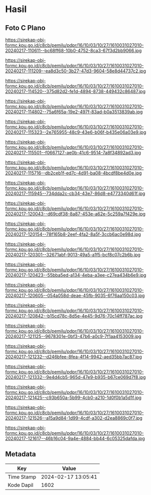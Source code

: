 # Hasil

## Foto C Plano

https://sirekap-obj-formc.kpu.go.id/c8cb/pemilu/pdpr/16/10/03/10/27/1610031027010-20240217-110611--bc68ff68-10b0-4752-8ca3-67f3d2bb9066.jpg

https://sirekap-obj-formc.kpu.go.id/c8cb/pemilu/pdpr/16/10/03/10/27/1610031027010-20240217-111209--ea8d3c50-3b27-47d3-9604-58e8d44737c2.jpg

https://sirekap-obj-formc.kpu.go.id/c8cb/pemilu/pdpr/16/10/03/10/27/1610031027010-20240217-114520--375d82d2-fe1d-4894-8738-449432c86487.jpg

https://sirekap-obj-formc.kpu.go.id/c8cb/pemilu/pdpr/16/10/03/10/27/1610031027010-20240217-114802--75a6f65a-19e2-497f-83ad-b0a3513839ab.jpg

https://sirekap-obj-formc.kpu.go.id/c8cb/pemilu/pdpr/16/10/03/10/27/1610031027010-20240217-115323--2e765955-48c9-43e6-b06f-b435e06a03e9.jpg

https://sirekap-obj-formc.kpu.go.id/c8cb/pemilu/pdpr/16/10/03/10/27/1610031027010-20240217-115501--f0667127-ae0b-41c6-9514-7a8f34892ad3.jpg

https://sirekap-obj-formc.kpu.go.id/c8cb/pemilu/pdpr/16/10/03/10/27/1610031027010-20240217-115716--db2ceb1f-ed7c-4d91-ba08-4bcdf8be4d0e.jpg

https://sirekap-obj-formc.kpu.go.id/c8cb/pemilu/pdpr/16/10/03/10/27/1610031027010-20240217-115945--734dda2c-cb34-43e7-86d8-e4773340d61f.jpg

https://sirekap-obj-formc.kpu.go.id/c8cb/pemilu/pdpr/16/10/03/10/27/1610031027010-20240217-120043--d69cdf38-8a87-453e-a62e-5c259a7f429e.jpg

https://sirekap-obj-formc.kpu.go.id/c8cb/pemilu/pdpr/16/10/03/10/27/1610031027010-20240217-120154--78f165b8-2eef-4fa2-8a5f-3ccb6ac0e98d.jpg

https://sirekap-obj-formc.kpu.go.id/c8cb/pemilu/pdpr/16/10/03/10/27/1610031027010-20240217-120301--32671abf-9013-49a5-a1f5-bcf8c07c2b6b.jpg

https://sirekap-obj-formc.kpu.go.id/c8cb/pemilu/pdpr/16/10/03/10/27/1610031027010-20240217-120423--55bba5ed-a134-4eba-a3ee-c27ea434b6e9.jpg

https://sirekap-obj-formc.kpu.go.id/c8cb/pemilu/pdpr/16/10/03/10/27/1610031027010-20240217-120605--054a058d-deae-45fb-9035-6f76aa150c03.jpg

https://sirekap-obj-formc.kpu.go.id/c8cb/pemilu/pdpr/16/10/03/10/27/1610031027010-20240217-120842--b15cd78c-8d5e-4e45-9d76-70c14ff787ac.jpg

https://sirekap-obj-formc.kpu.go.id/c8cb/pemilu/pdpr/16/10/03/10/27/1610031027010-20240217-121125--9678301e-0bf3-47b6-a0c9-7f1aa4153009.jpg

https://sirekap-obj-formc.kpu.go.id/c8cb/pemilu/pdpr/16/10/03/10/27/1610031027010-20240217-121232--d246bfee-8fea-4f14-9942-aed35bb7ac87.jpg

https://sirekap-obj-formc.kpu.go.id/c8cb/pemilu/pdpr/16/10/03/10/27/1610031027010-20240217-121332--9e4d4cb5-965d-47e9-b935-b67ce069d7f8.jpg

https://sirekap-obj-formc.kpu.go.id/c8cb/pemilu/pdpr/16/10/03/10/27/1610031027010-20240217-121425--c93b650a-5b99-4cb0-a210-1d0f0b1a5d1f.jpg

https://sirekap-obj-formc.kpu.go.id/c8cb/pemilu/pdpr/16/10/03/10/27/1610031027010-20240217-121526--a15a9d84-1d99-4cdf-a302-d2ea8869c0f7.jpg

https://sirekap-obj-formc.kpu.go.id/c8cb/pemilu/pdpr/16/10/03/10/27/1610031027010-20240217-121617--46b16c04-9a4e-4884-bb44-6c05325dafda.jpg


## Metadata

| Key        | Value               |
| ---------- | ------------------- |
| Time Stamp | 2024-02-17 13:05:41 |
| Kode Dapil | 1602                |



